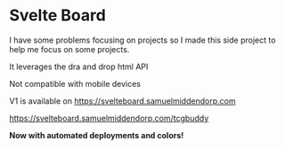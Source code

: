 # Svelte Board

I have some problems focusing on projects so I made this side project to help me focus on some projects.

It leverages the dra and drop html API

Not compatible with mobile devices


V1 is available on https://svelteboard.samuelmiddendorp.com

https://svelteboard.samuelmiddendorp.com/tcgbuddy



**Now with automated deployments and colors!**



